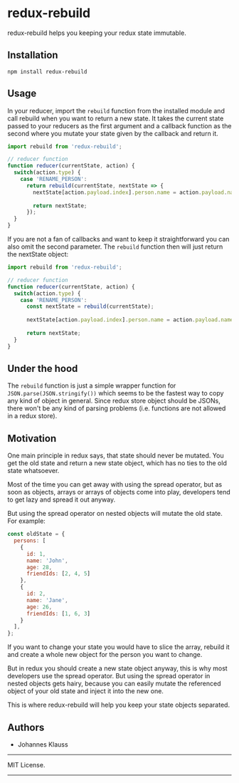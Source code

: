 # redux-rebuild

redux-rebuild helps you keeping your redux state immutable.

## Installation

`npm install redux-rebuild`

## Usage

In your reducer, import the `rebuild` function from the installed module and
call rebuild when you want to return a new state. It takes the current state
passed to your reducers as the first argument and a callback function as the
second where you mutate your state given by the callback and return it.

```javascript
import rebuild from 'redux-rebuild';

// reducer function
function reducer(currentState, action) {
  switch(action.type) {
    case 'RENAME_PERSON':
      return rebuild(currentState, nextState => {
        nextState[action.payload.index].person.name = action.payload.name;
        
        return nextState;
      });
  }
}
```

If you are not a fan of callbacks and want to keep it straightforward you can
also omit the second parameter. The `rebuild` function then will just return
the nextState object:

```javascript
import rebuild from 'redux-rebuild';

// reducer function
function reducer(currentState, action) {
  switch(action.type) {
    case 'RENAME_PERSON':
      const nextState = rebuild(currentState);
      
      nextState[action.payload.index].person.name = action.payload.name;
      
      return nextState;
  }
}
```

## Under the hood

The `rebuild` function is just a simple wrapper function for `JSON.parse(JSON.stringify())`
which seems to be the fastest way to copy any kind of object in general.
Since redux store object should be JSONs, there won't be any kind of parsing
problems (i.e. functions are not allowed in a redux store).

## Motivation

One main principle in redux says, that state should never be mutated. You get
the old state and return a new state object, which has no ties to the old state
whatsoever.

Most of the time you can get away with using the spread operator, but as soon
as objects, arrays or arrays of objects come into play, developers tend to
get lazy and spread it out anyway.

But using the spread operator on nested objects will mutate the old state. For
example:

```js
const oldState = {
  persons: [
    {
      id: 1,
      name: 'John',
      age: 28,
      friendIds: [2, 4, 5]
    },
    {
      id: 2,
      name: 'Jane',
      age: 26,
      friendIds: [1, 6, 3]
    }
  ],
};
```

If you want to change your state you would have to slice the array, rebuild it
and create a whole new object for the person you want to change.

But in redux you should create a new state object anyway, this is why most
developers use the spread operator. But using the spread operator in nested
objects gets hairy, because you can easily mutate the referenced object of your
old state and inject it into the new one.

This is where redux-rebuild will help you keep your state objects separated.

## Authors

* Johannes Klauss

---

MIT License.

---